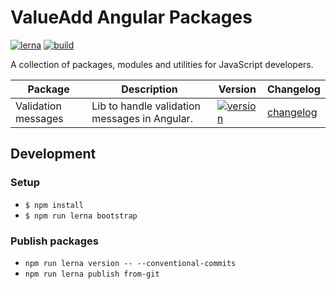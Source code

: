 # ValueAdd Angular Packages

[![lerna](https://img.shields.io/badge/maintained%20with-lerna-cc00ff.svg)](https://lerna.js.org/)
[![build](https://github.com/valueadd-poland/ng-packages/workflows/MASTER%20CI/badge.svg)](https://github.com/valueadd-poland/ng-packages/actions?query=workflow%3A%22MASTER+CI%22)

A collection of packages, modules and utilities for JavaScript developers.

| Package             | Description                                   | Version                                                                                                                                   | Changelog                                                |
| ------------------- | --------------------------------------------- | ----------------------------------------------------------------------------------------------------------------------------------------- | -------------------------------------------------------- |
| Validation messages | Lib to handle validation messages in Angular. | [![version](https://img.shields.io/npm/v/@valueadd/validation-messages.svg)](https://www.npmjs.com/package/@valueadd/validation-messages) | [changelog](./packages/validation-messages/CHANGELOG.md) |

## Development

### Setup

- `$ npm install`
- `$ npm run lerna bootstrap`

### Publish packages

- `npm run lerna version -- --conventional-commits`
- `npm run lerna publish from-git`
